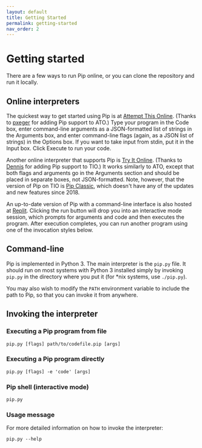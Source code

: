 ```yaml
---
layout: default
title: Getting Started
permalink: getting-started
nav_order: 2
---
```


# Getting started

There are a few ways to run Pip online, or you can clone the repository and run it locally.

## Online interpreters

The quickest way to get started using Pip is at [Attempt This Online](https://ato.pxeger.com/run?1=m724ILNgwYKlpSVpuhZoFJQGAA). (Thanks to [pxeger](https://github.com/pxeger) for adding Pip support to ATO.) Type your program in the Code box, enter command-line arguments as a JSON-formatted list of strings in the Arguments box, and enter command-line flags (again, as a JSON list of strings) in the Options box. If you want to take input from stdin, put it in the Input box. Click Execute to run your code.

Another online interpreter that supports Pip is [Try It Online](https://tio.run/#pip). (Thanks to [Dennis](https://github.com/DennisMitchell) for adding Pip support to TIO.) It works similarly to ATO, except that both flags and arguments go in the Arguments section and should be placed in separate boxes, not JSON-formatted. Note, however, that the version of Pip on TIO is [Pip Classic](pip-classic), which doesn't have any of the updates and new features since 2018.

An up-to-date version of Pip with a command-line interface is also hosted at [Replit](https://replit.com/@dloscutoff/pip). Clicking the run button will drop you into an interactive mode session, which prompts for arguments and code and then executes the program. After execution completes, you can run another program using one of the invocation styles below.

## Command-line

Pip is implemented in Python 3. The main interpreter is the `pip.py` file. It should run on most systems with Python 3 installed simply by invoking `pip.py` in the directory where you put it (for \*nix systems, use `./pip.py`).

You may also wish to modify the `PATH` environment variable to include the path to Pip, so that you can invoke it from anywhere. 

## Invoking the interpreter

### Executing a Pip program from file

`pip.py [flags] path/to/codefile.pip [args]`

### Executing a Pip program directly

`pip.py [flags] -e 'code' [args]`

### Pip shell (interactive mode)

`pip.py`

### Usage message

For more detailed information on how to invoke the interpreter:

`pip.py --help`

